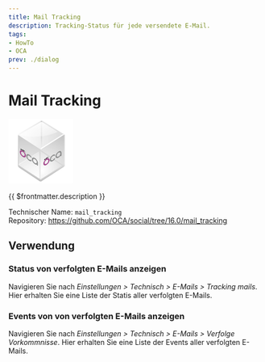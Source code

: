 ```yaml
---
title: Mail Tracking
description: Tracking-Status für jede versendete E-Mail.
tags:
- HowTo
- OCA
prev: ./dialog
---
```

# Mail Tracking
![icon_oca_app](attachments/icon_oca_app.png)

{{ $frontmatter.description }}

Technischer Name: `mail_tracking`\
Repository: <https://github.com/OCA/social/tree/16.0/mail_tracking>

## Verwendung

### Status von verfolgten E-Mails anzeigen

Navigieren Sie nach *Einstellungen > Technisch > E-Mails > Tracking mails*. Hier erhalten Sie eine Liste der Statis aller verfolgten E-Mails.

### Events von von verfolgten E-Mails anzeigen

Navigieren Sie nach *Einstellungen > Technisch > E-Mails > Verfolge Vorkommnisse*. Hier erhalten Sie eine Liste der Events aller verfolgten E-Mails.